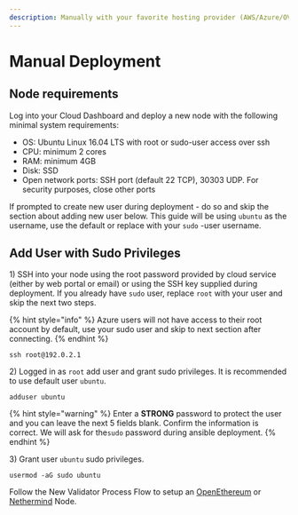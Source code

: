```yaml
---
description: Manually with your favorite hosting provider (AWS/Azure/OVH/etc)
---
```


# Manual Deployment

## Node requirements

Log into your Cloud Dashboard and deploy a new node with the following minimal system requirements:

* OS: Ubuntu Linux 16.04 LTS with root or sudo-user access over ssh
* CPU: minimum 2 cores
* RAM: minimum 4GB
* Disk: SSD
* Open network ports: SSH port \(default 22 TCP\), 30303 UDP. For security purposes, close other ports

If prompted to create new user during deployment - do so and skip the section about adding new user below. This guide will be using `ubuntu` as the username, use the default or replace with your `sudo` -user username.

## Add User with Sudo Privileges

1\) SSH into your node using the root password provided by cloud service \(either by web portal or email\) or using the SSH key supplied during deployment. If you already have  `sudo`  user, replace  `root`  with your user and skip the next two steps.

{% hint style="info" %}
Azure users will not have access to their root account by default, use your sudo user and skip to next section after connecting.
{% endhint %}

```text
ssh root@192.0.2.1
```

2\) Logged in as  `root`  add user and grant sudo privileges. It is recommended to use default user  `ubuntu`.

```text
adduser ubuntu
```

{% hint style="warning" %}
Enter a **STRONG** password to protect the user and you can leave the next 5 fields blank. Confirm the information is correct. We will ask for the`sudo` password during ansible deployment.
{% endhint %}

3\) Grant user `ubuntu` sudo privileges.

```text
usermod -aG sudo ubuntu
```

Follow the New Validator Process Flow to setup an [OpenEthereum](../../new-validator-process-flow/openethereum-node-instructions.md) or [Nethermind](../../new-validator-process-flow/nethermind-node-setup.md) Node.

